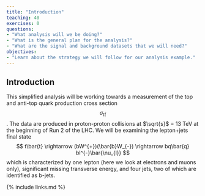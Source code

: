 ```yaml
---
title: "Introduction"
teaching: 40
exercises: 0
questions:
- "What analysis will we be doing?"
- "What is the general plan for the analysis?"
- "What are the signal and background datasets that we will need?"
objectives:
- "Learn about the strategy we will follow for our analysis example."
---
```


## Introduction

This simplified analysis will be working towards a measurement of the top and anti-top quark production cross section $$ \sigma_{t\bar{t}} $$.
The data are produced in proton-proton collisions at $\sqrt{s}$ = 13 TeV at the beginning of Run 2 of the LHC. We will be examining the lepton+jets final state
$$
t\bar{t} \rightarrow (bW^{+})(\bar{b}W_{-}) \rightarrow bq\bar{q} bl^{-}\bar{\nu_{l}}
$$
which is characterized by one lepton (here we look at electrons and muons only), significant missing transverse energy, and four jets, two of which are identified as b-jets.

{% include links.md %}

